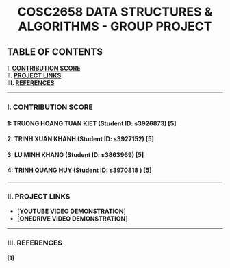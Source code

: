 <h1 align="center">COSC2658 DATA STRUCTURES & ALGORITHMS - GROUP PROJECT</h1>

## TABLE OF CONTENTS

**I. [CONTRIBUTION SCORE](#i-contribution-score)**\
**II. [PROJECT LINKS](#ii-project-links)**\
**III. [REFERENCES](#iii-references)**

___

### I. CONTRIBUTION SCORE

#### 1: TRUONG HOANG TUAN KIET (Student ID: s3926873) [5]

#### 2: TRINH XUAN KHANH (Student ID: s3927152) [5]

#### 3: LU MINH KHANG (Student ID: s3863969) [5]

#### 4: TRINH QUANG HUY (Student ID: s3970818 ) [5]

___

### II. PROJECT LINKS

- [**YOUTUBE VIDEO DEMONSTRATION**]
- [**ONEDRIVE VIDEO DEMONSTRATION**]

___

### III. REFERENCES
**[1]** 
